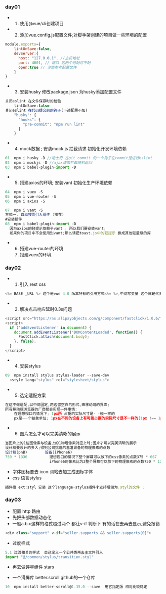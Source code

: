 
### day01
* 1. 使用@vue/cli创建项目 
* 2. 添加vue.config.js配置文件;对脚手架创建的项目做一些环境的配置
```js
module.exports={
    lintOnSave:false,
    devServer:{
      host: "127.0.0.1", //主机地址
      port: 4001, // 端口 这两个可配可不配
      open:true // 详情参考配置文件
    }
}
```
* 3. 安装husky 修改package.json 为husky添加配置文件
```js
关闭eslint 在文件保存时的检验
    lintOnSave:false
关闭eslint 在代码提交前的钩子(下述配置不加)
    "husky": {
      "hooks": {
        "pre-commit": "npm run lint"
      }
    }
```

* 4. mock数据 ; 安装mock.js 拦截请求 初始化开发环境依赖    
```js    
01  npm i husky -D //哈士奇 在git commit 的一个钩子在commit是进行eslint
02  npm i mockjs -D //ajax请求拦截随机返回
03  npm i babel-plugin-import -D
```
* 5. 搭建axios的环境; 安装vant 初始化生产环境依赖
```js
04  npm i vuex -S
05  npm i vue-router -S
06  npm i axios -S

07  npm i vant -S
方式一. 自动按需引入组件 (推荐)
#安装插件
08  npm i babel-plugin-import -D
  因为axios的轻提示依赖于vant ; 所以我们要安装vant;
  如果你的项目中不会使用到vant;那么请把toast.js中的轻提示 换成其他轻量级的库
```
* 6. 搭建vue-router的环境
  7. 搭建vuex的环境


### day02
* 1. 引入 rest css 
```js
<%= BASE _URL %> 这个是vue 4.0 版本特有的引用方式<%= %>,中间写变量 这个就是代表根目录BASE _URL public
```
* 2. 解决点击响应延时0.3s问题
```js
<script src="https://as.alipayobjects.com/g/component/fastclick/1.0.6/fastclick.js"></script>
<script>
  if ('addEventListener' in document) {
    document.addEventListener('DOMContentLoaded', function() {
      FastClick.attach(document.body);
    }, false);
  }
</script>
```
* 4. 安装stylus

```js
09  npm install stylus stylus-loader --save-dev
  <style lang="sty1us" rel="stylesheet/stylus">
```
* 5. 选定适配方案

```js
在这不做适配,以中间固定,两边留空白的形式,画移动端的界面;
所有移动端浏览器的厂商都会实现一件事情:
    在理想视口的情况下; 1px所 占据的实际尺寸是- -模一样的
    px是一-个抽象单位; 1px在不同的设备上有可能占据的实际尺寸是不一样的(1px !== 1px)
```
* 6. 图片怎么才可以完美清晰的展示
```js
当图片上的1位图像素与设备上的1物理像素对应上时;图片才可以完美清晰的展示
设计稿要设计的多大;得到公司挑选的基准设备的物理像素的点数
设计稿(pnB)        设备(iPhone6)
750 * 1336          理想视口的情况下整个屏幕可以放下的css像素的点数375 * 667 
                    iPhone6的像素比为2整个屏幕可以放下的物理像素的点数750 * 1334

```


* 字体图标要去 icon 网站去加工成图标字体
* css 语言stylus 
```js
插件搜 ext:styl 安装 这个language-stylus插件才支持后缀为.styl的文件 ;

```

### day03
* 配置 http 路由
* 先把头部数据动态化
* 一般a.b.c这样的格式超过两个 都让v-if 判断下 有的话在去再去显示,避免报错
```js
<div class="support" v-if="seller.supports && seller.supports[0]"> 
```
* 过度样式
```js
5.1 过渡相关的样式  自己定义一个公共类再去主文件引入
import "@/common/stylus/transition.styl"
```
* 再去做评星组件 stars

* 一个滑屏库 better.scroll github的一个仓库
```js
10  npm install better-scroll@1.15.0 --save  用它指定版 相对比较稳定
```
